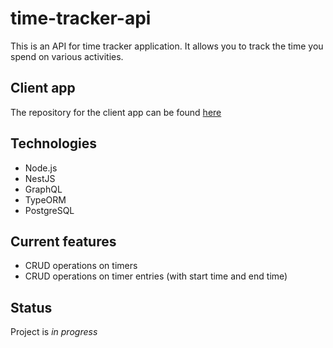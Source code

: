 # time-tracker-api

This is an API for time tracker application. It allows you to track the time you spend on various activities.

## Client app
The repository for the client app can be found [here](https://github.com/BSkura98/TimeTracker)

## Technologies
* Node.js
* NestJS
* GraphQL
* TypeORM
* PostgreSQL

## Current features

* CRUD operations on timers
* CRUD operations on timer entries (with start time and end time)

## Status

Project is _in progress_
